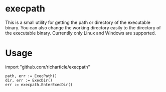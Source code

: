 # execpath
This is a small utility for getting the path or directory of the executable 
binary. You can also change the working directory easily to the directory 
of the executable binary. Currentlly only Linux and Windows are supported.

# Usage
import "github.com/richarticle/execpath"
	
	path, err := ExecPath()
	dir, err := ExecDir()
	err := execpath.EnterExecDir()


